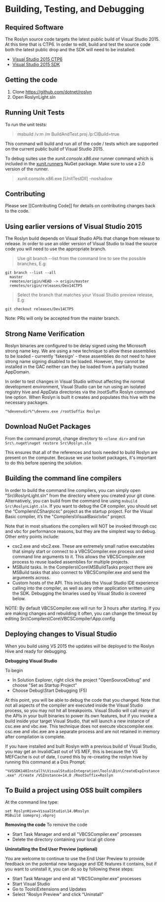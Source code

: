 # Building, Testing, and Debugging

## Required Software

The Roslyn source code targets the latest public build of Visual Studio 2015.  At this time that is CTP6.  In order to edit, build and test the source code both the latest public drop and the SDK will need to be installed:

- [Visual Studio 2015 CTP6](http://go.microsoft.com/?linkid=9875137&clcid=0x409&wt.mc_id=o~msft~vscom~download-body~dn906891&campaign=o~msft~vscom~download-body~dn906891)
- [Visual Studio 2015 SDK](http://go.microsoft.com/?linkid=9875738)

## Getting the code

1. Clone https://github.com/dotnet/roslyn
2. Open RoslynLight.sln 

## Running Unit Tests
To run the unit tests:

> msbuild /v:m /m BuildAndTest.proj /p:CIBuild=true

This command will build and run all of the code / tests which are supported on the current public build of Visual Studio 2015.  

To debug suites use the *xunit.console.x86.exe* runner command which is included in the [xunit.runners](https://www.nuget.org/packages/xunit.runners) NuGet package.  Make sure to use a 2.0 version of the runner.  

> xunit.console.x86.exe [UnitTestDll] -noshadow 

## Contributing
Please see [[Contributing Code]] for details on contributing changes back to the code.

## Using earlier versions of Visual Studio 2015 

The Roslyn build depends on Visual Studio APIs that change from release to release.  In order to use an older version of Visual Studio to load the source code you will need to use the appropriate branch.

> Use git branch --list from the command line to see the possible branches, E.g:

```
git branch --list --all
  master
  remotes/origin/HEAD -> origin/master
  remotes/origin/releases/Dev14CTP5
```

> Select the branch that matches your Visual Studio preview release, E.g:

```
git checkout releases/Dev14CTP5 
```

Note: PRs will only be accepted from the master branch.  

## Strong Name Verification
Roslyn binaries are configured to be delay signed using the Microsoft strong name key.  We are using a new technique to allow these assemblies to be loaded - currently 'fakesign' - these assemblies do not need to have strong name signing disabled to be loaded.  However, they cannot be installed in the GAC neither can they be loaded from a partially trusted AppDomain.

In order to test changes in Visual Studio without affecting the normal development environment, Visual Studio can be run using an isolated registry hive and AppData directories via the /rootSuffix Roslyn command line option.  When Roslyn is built it creates and populates this hive with the necessary packages.

```
"%devenvdir%"\devenv.exe /rootSuffix Roslyn
```

## Download NuGet Packages
From the command prompt, change directory to `<clone dir>` and run `Src\.nuget\nuget restore Src\Roslyn.sln`

This ensures that all of the references and tools needed to build Roslyn are present on the computer.  Because we use toolset packages, it's important to do this before opening the solution.

## Building the command line compilers
In order to build the command line compilers, you can simply open "Src\RoslynLight.sln" from the directory where you created your git clone.  Alternatively, you can build from the command line using `msbuild Src\RoslynLight.sln`.  If you want to debug the C# compiler, you should set the “Compilers\CSharp\csc” project as the startup project.  For the Visual Basic compiler, it’s the "Compilers\VisualBasic\vbc" project.

Note that in most situations the compilers will NOT be invoked through csc and vbc for performance reasons, but they are the simplest way to debug.  Other entry points include:

* csc2.exe and vbc2.exe.  These are extremely small native executables that simply start or connect to a VBCSCompiler.exe process and send command line arguments to it.  This allows the VBCSCompiler.exe process to reuse loaded assemblies for multiple projects.
* MSBuild tasks. In the Compilers\Core\MSBuildTasks project there are MSBuild tasks that also connect to VBCSCompiler.exe and send the arguments across.
* Custom hosts of the API.  This includes the Visual Studio IDE experience calling into the compiler, as well as any other application written using the SDK.  Debugging the binaries used by Visual Studio is covered below.

NOTE: By default VBCSCompiler.exe will run for 3 hours after starting.  If you are making changes and rebuilding it often, you can change the timeout by editing Src\Compilers\Core\VBCSCompiler\App.config 

## Deploying changes to Visual Studio
When you build using VS 2015 the updates will be deployed to the Roslyn Hive and ready for debugging.

**Debugging Visual Studio**

To begin

* In Solution Explorer, right click the project "OpenSourceDebug" and choose "Set as Startup Project"
* Choose Debug\Start Debugging (F5)

At this point, you will be able to debug the code that you changed.  Note that not all aspects of the compiler are executed inside the Visual Studio process, so you may not hit all breakpoints.  Visual Studio will call many of the APIs in your built binaries to power its own features, but if you invoke a build inside your target Visual Studio, that will launch a new instance of csc.exe and vbc.exe.  This technique does not execute vbcscompiler.exe.  csc.exe and vbc.exe are a separate process and are not retained in memory after compilation is complete.

If you have installed and built Roslyn with a previous build of Visual Studio, you may get an InvalidCast out of VS MEF, this is because the VS MEFCache is out of date, I cured this by re-creating the roslyn hive by running this command at a Dos Prompt:

`"%VSSDK140Install%\VisualStudioIntegration\Tools\Bin\CreateExpInstance.exe" /Create /VSInstance=14.0 /RootSuffix=Roslyn`

## To Build a project using OSS built compilers
At the command line type: 

```
set RoslynHive=VisualStudio\14.0Roslyn
MSBuild someproj.vbproj
```

**Removing the code**
To remove the code

* Start Task Manager and end all "VBCSCompiler.exe" processes
* Delete the directory containing your local git clone

**Uninstalling the End User Preview (optional)**

You are welcome to continue to use the End User Preview to provide feedback on the potential new language and IDE features it contains, but if you want to uninstall it, you can do so by following these steps:

* Start Task Manager and end all “VBCSCompiler.exe” processes
* Start Visual Studio
* Go to Tools\Extensions and Updates
* Select "Roslyn Preview" and click “Uninstall”

